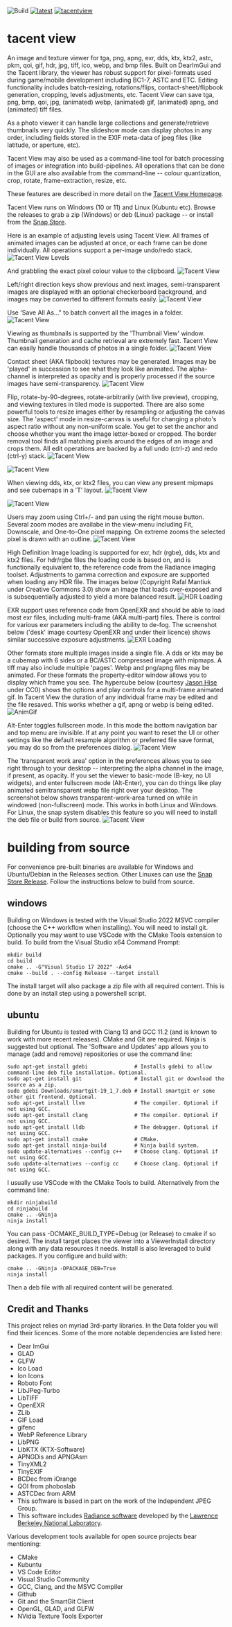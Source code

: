 ![Build](https://github.com/bluescan/tacentview/workflows/Build/badge.svg) [![latest](https://img.shields.io/github/v/release/bluescan/tacentview.svg)](https://github.com/bluescan/tacentview/releases) [![tacentview](https://snapcraft.io//tacentview/badge.svg)](https://snapcraft.io/tacentview)

# tacent view
An image and texture viewer for tga, png, apng, exr, dds, ktx, ktx2, astc, pkm, qoi, gif, hdr, jpg, tiff, ico, webp, and bmp files. Built on DearImGui and the Tacent library, the viewer has robust support for pixel-formats used during game/mobile development including BC1-7, ASTC and ETC. Editing functionality includes batch-resizing, rotations/flips, contact-sheet/flipbook generation, cropping, levels adjustments, etc. Tacent View can save tga, png, bmp, qoi, jpg, (animated) webp, (animated) gif, (animated) apng, and (animated) tiff files.

As a photo viewer it can handle large collections and generate/retrieve thumbnails very quickly. The slideshow mode can display photos in any order, including fields stored in the EXIF meta-data of jpeg files (like latitude, or aperture, etc).

Tacent View may also be used as a command-line tool for batch processing of images or integration into build-pipelines. All operations that can be done in the GUI are also available from the command-line -- colour quantization, crop, rotate, frame-extraction, resize, etc.

These features are described in more detail on the [Tacent View Homepage](https://bluescan.github.io/tacentview).

Tacent View runs on Windows (10 or 11) and Linux (Kubuntu etc). Browse the releases to grab a zip (Windows) or deb (Linux) package -- or install from the [Snap Store](https://snapcraft.io/tacentview).

Here is an example of adjusting levels using Tacent View. All frames of animated images can be adjusted at once, or each frame can be done individually. All operations support a per-image undo/redo stack.
![Tacent View Levels](https://user-images.githubusercontent.com/19311462/216225745-0ea91c61-6b07-40fc-a1b7-bd327cdded4c.gif)

And grabbling the exact pixel colour value to the clipboard.
![Tacent View](https://raw.githubusercontent.com/bluescan/tacentview/master/Screenshots/Screenshot_CopyColourAs.png)

Left/right direction keys show previous and next images, semi-transparent images are displayed with an optional checkerboard background, and images may be converted to different formats easily.
![Tacent View](https://raw.githubusercontent.com/bluescan/tacentview/master/Screenshots/Screenshot_SaveAs.png)

Use 'Save All As..." to batch convert all the images in a folder.
![Tacent View](https://raw.githubusercontent.com/bluescan/tacentview/master/Screenshots/Screenshot_BatchSaveAll.png)

Viewing as thumbnails is supported by the 'Thumbnail View' window. Thumbnail generation and cache retrieval are extremely fast. Tacent View can easily handle thousands of photos in a single folder.
![Tacent View](https://raw.githubusercontent.com/bluescan/tacentview/master/Screenshots/Screenshot_Thumbnails.png)


Contact sheet (AKA flipbook) textures may be generated. Images may be 'played' in succession to see what they look like animated. The alpha-channel is interpreted as opacity and is properly processed if the source images have semi-transparency.
![Tacent View](https://raw.githubusercontent.com/bluescan/tacentview/master/Screenshots/Screenshot_ContactSheet.png) 


Flip, rotate-by-90-degrees, rotate-arbitrarily (with live preview), cropping, and viewing textures in tiled mode is supported. There are also some powerful tools to resize images either by resampling or adjusting the canvas size. The 'aspect' mode in resize-canvas is useful for changing a photo's aspect ratio without any non-uniform scale. You get to set the anchor and choose whether you want the image letter-boxed or cropped. The border removal tool finds all matching pixels around the edges of an image and crops them. All edit operations are backed by a full undo (ctrl-z) and redo (ctrl-y) stack.
![Tacent View](https://raw.githubusercontent.com/bluescan/tacentview/master/Screenshots/Screenshot_Crop.png)

![Tacent View](https://raw.githubusercontent.com/bluescan/tacentview/master/Screenshots/Screenshot_Tiled.png)


When viewing dds, ktx, or ktx2 files, you can view any present mipmaps and see cubemaps in a 'T' layout.
![Tacent View](https://raw.githubusercontent.com/bluescan/tacentview/master/Screenshots/Screenshot_Cubemap.png)

![Tacent View](https://raw.githubusercontent.com/bluescan/tacentview/master/Screenshots/Screenshot_Mipmaps.png)


Users may zoom using Ctrl+/- and pan using the right mouse button. Several zoom modes are availabe in the view-menu including Fit, Downscale, and One-to-One pixel mapping. On extreme zooms the selected pixel is drawn with an outline.
![Tacent View](https://raw.githubusercontent.com/bluescan/tacentview/master/Screenshots/Screenshot_Zoom.png)


High Definition Image loading is supported for exr, hdr (rgbe), dds, ktx and ktx2 files. For hdr/rgbe files the loading code is based on, and is functionally equivalent to, the reference code from the Radiance imaging toolset. Adjustments to gamma correction and exposure are supported when loading any HDR file. The images below (Copyright Rafal Mantiuk under Creative Commons 3.0) show an image that loads over-exposed and is subsequentially adjusted to yield a more balanced result.
![HDR Loading](https://raw.githubusercontent.com/bluescan/tacentview/master/Screenshots/Screenshot_HDR.png)


EXR support uses reference code from OpenEXR and should be able to load most exr files, including multi-frame (AKA multi-part) files. There is control for various exr parameters including the ability to de-fog. The screenshot below ('desk' image courtesy OpenEXR and under their licence) shows similar successive exposure adjustments.
![EXR Loading](https://raw.githubusercontent.com/bluescan/tacentview/master/Screenshots/Screenshot_EXR.png)


Other formats store multiple images inside a single file. A dds or ktx may be a cubemap with 6 sides or a BC/ASTC compressed image with mipmaps. A tiff may also include multiple 'pages'. Webp and png/apng files may be animated. For these formats the property-editor window allows you to display which frame you see. The hypercube below (courtesy [Jason Hise](https://blog.wikimedia.org/2016/09/22/math-gifs/) under CC0) shows the options and play controls for a multi-frame animated gif. In Tacent View the duration of any individual frame may be edited and the file resaved. This works whether a gif, apng or webp is being edited.
![AnimGif](https://raw.githubusercontent.com/bluescan/tacentview/master/Screenshots/Screenshot_Anim.png)


Alt-Enter toggles fullscreen mode. In this mode the bottom navigation bar and top menu are invisible. If at any point you want to reset the UI or other settings like the default resample algorithm or preferred file save format, you may do so from the preferences dialog.
![Tacent View](https://raw.githubusercontent.com/bluescan/tacentview/master/Screenshots/Screenshot_Prefs.png)

The 'transparent work area' option in the preferences allows you to see right through to your desktop -- interpreting the alpha channel in the image, if present, as opacity. If you set the viewer to basic-mode (B-key, no UI widgets), and enter fullscreen mode (Alt-Enter), you can do things like play animated semitransparent webp file right over your desktop. The screenshot below shows transparent-work-area turned on while in windowed (non-fullscreen) mode. This works in both Linux and Windows. For Linux, the snap system disables this feature so you will need to install the deb file or build from source.
![Tacent View](https://raw.githubusercontent.com/bluescan/tacentview/master/Screenshots/Screenshot_TransparentWorkArea.png)

# building from source

For convenience pre-built binaries are available for Windows and Ubuntu/Debian in the Releases section. Other Linuxes can use the [Snap Store Release](https://snapcraft.io/tacentview). Follow the instructions below to build from source.

## windows

Building on Windows is tested with the Visual Studio 2022 MSVC compiler (choose the C++ workflow when installing). You will need to install git. Optionally you may want to use VSCode with the CMake Tools extension to build. To build from the Visual Studio x64 Command Prompt:

```
mkdir build
cd build
cmake .. -G"Visual Studio 17 2022" -Ax64
cmake --build . --config Release --target install
```

The install target will also package a zip file with all required content. This is done by an install step using a powershell script.

## ubuntu

Building for Ubuntu is tested with Clang 13 and GCC 11.2 (and is known to work with more recent releases). CMake and Git are required. Ninja is suggested but optional. The 'Software and Updates' app allows you to manage (add and remove) repositories or use the command line:
```
sudo apt-get install gdebi               # Installs gdebi to allow command-line deb file installation. Optional.
sudo apt-get install git                 # Install git or download the source as a zip.
sudo gdebi Downloads/smartgit-19_1_7.deb # Install smartgit or some other git frontend. Optional.
sudo apt-get install llvm                # The compiler. Optional if not using GCC.
sudo apt-get install clang               # The compiler. Optional if not using GCC.
sudo apt-get install lldb                # The debugger. Optional if not using GCC.
sudo apt-get install cmake               # CMake.
sudo apt-get install ninja-build         # Ninja build system.
sudo update-alternatives --config c++    # Choose clang. Optional if not using GCC.
sudo update-alternatives --config cc     # Choose clang. Optional if not using GCC.
```

I usually use VSCode with the CMake Tools to build. Alternatively from the command line:
```
mkdir ninjabuild
cd ninjabuild
cmake .. -GNinja
ninja install
```
You can pass -DCMAKE_BUILD_TYPE=Debug (or Release) to cmake if so desired. The install target places the viewer into a ViewerInstall directory along with any data resources it needs. Install is also leveraged to build packages. If you configure and build with:
```
cmake .. -GNinja -DPACKAGE_DEB=True
ninja install
```

Then a deb file with all required content will be generated.

## Credit and Thanks

This project relies on myriad 3rd-party libraries. In the Data folder you will find their licences. Some of the more notable dependencies are listed here:
* Dear ImGui
* GLAD
* GLFW
* Ico Load
* Ion Icons
* Roboto Font
* LibJPeg-Turbo
* LibTIFF
* OpenEXR
* ZLib
* GIF Load
* gifenc
* WebP Reference Library
* LibPNG
* LibKTX (KTX-Software)
* APNGDis and APNGAsm
* TinyXML2
* TinyEXIF
* BCDec from iOrange
* QOI from phoboslab
* ASTCDec from ARM
* This software is based in part on the work of the Independent JPEG Group.
* This software includes [Radiance software](http://radsite.lbl.gov/) developed by the [Lawrence Berkeley National Laboratory](http://www.lbl.gov/).

Various development tools available for open source projects bear mentioning:
* CMake
* Kubuntu
* VS Code Editor
* Visual Studio Community
* GCC, Clang, and the MSVC Compiler
* Github
* Git and the SmartGit Client
* OpenGL, GLAD, and GLFW
* NVidia Texture Tools Exporter
